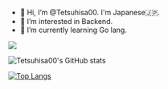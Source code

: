 - 👋 Hi, I’m @Tetsuhisa00. I'm Japanese🇯🇵.
- 👀 I’m interested in Backend.
- 🌱 I’m currently learning Go lang.

![](https://github-profile-summary-cards.vercel.app/api/cards/profile-details?username=Tetsuhisa00&theme=2077)

![Tetsuhisa00's GitHub stats](https://github-readme-stats.vercel.app/api?username=Tetsuhisa00&show_icons=true&theme=cobalt2)
  
[![Top Langs](https://github-readme-stats.vercel.app/api/top-langs/?username=Tetsuhisa00&hide=python)](https://github.com/anuraghazra/github-readme-stats)

<!---
Tetsuhisa00/Tetsuhisa00 is a ✨ special ✨ repository because its `README.md` (this file) appears on your GitHub profile.
You can click the Preview link to take a look at your changes.
--->
